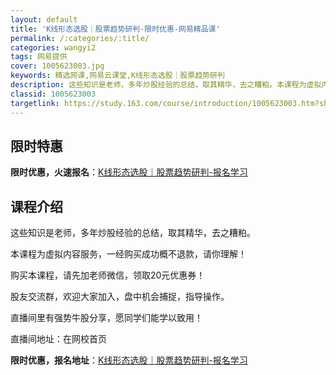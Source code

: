 ```yaml
---
layout: default
title: 'K线形态选股｜股票趋势研判-限时优惠-网易精品课'
permalink: /:categories/:title/
categories: wangyi2
tags: 网易提供
cover: 1005623003.jpg
keywords: 精选网课,网易云课堂,K线形态选股｜股票趋势研判
description: 这些知识是老师，多年炒股经验的总结，取其精华，去之糟粕。本课程为虚拟内容服务，一经购买成功概不退款，请你理解！购买本课程
classid: 1005623003
targetlink: https://study.163.com/course/introduction/1005623003.htm?share=1&shareId=1025206652&utm_campaign=share&utm_medium=iphoneShare&utm_source=&utm_u=1025206652
---
```


## 限时特惠

**限时优惠，火速报名**：[K线形态选股｜股票趋势研判-报名学习](https://study.163.com/course/introduction/1005623003.htm?share=1&shareId=1025206652&utm_campaign=share&utm_medium=iphoneShare&utm_source=&utm_u=1025206652)

## 课程介绍

这些知识是老师，多年炒股经验的总结，取其精华，去之糟粕。

本课程为虚拟内容服务，一经购买成功概不退款，请你理解！



购买本课程，请先加老师微信，领取20元优惠券！

股友交流群，欢迎大家加入，盘中机会捕捉，指导操作。



直播间里有强势牛股分享，愿同学们能学以致用！

直播间地址：在网校首页

**限时优惠，报名地址**：[K线形态选股｜股票趋势研判-报名学习](https://study.163.com/course/introduction/1005623003.htm?share=1&shareId=1025206652&utm_campaign=share&utm_medium=iphoneShare&utm_source=&utm_u=1025206652)

